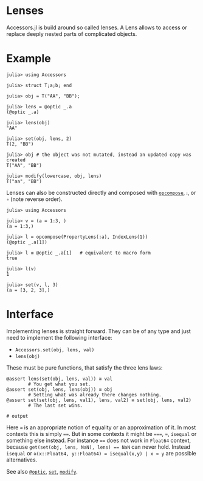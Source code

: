 # Lenses

Accessors.jl is build around so called lenses. A Lens allows to access or replace deeply nested parts of complicated objects.

# Example

```jldoctest
julia> using Accessors

julia> struct T;a;b; end

julia> obj = T("AA", "BB");

julia> lens = @optic _.a
(@optic _.a)

julia> lens(obj)
"AA"

julia> set(obj, lens, 2)
T(2, "BB")

julia> obj # the object was not mutated, instead an updated copy was created
T("AA", "BB")

julia> modify(lowercase, obj, lens)
T("aa", "BB")
```

Lenses can also be constructed directly and composed with [`opcompose`](@ref), `⨟`, or `∘` (note reverse order).

```jldoctest
julia> using Accessors

julia> v = (a = 1:3, )
(a = 1:3,)

julia> l = opcompose(PropertyLens(:a), IndexLens(1))
(@optic _.a[1])

julia> l ≡ @optic _.a[1]   # equivalent to macro form
true

julia> l(v)
1

julia> set(v, l, 3)
(a = [3, 2, 3],)
```

# Interface

Implementing lenses is straight forward. They can be of any type and just need to implement the following interface:
* `Accessors.set(obj, lens, val)`
* `lens(obj)`

These must be pure functions, that satisfy the three lens laws:

```jldoctest; output = false, setup = :(using Accessors; (≅ = (==)); obj = (a="A", b="B"); lens = @optic _.a; val = 2; val1 = 10; val2 = 20)
@assert lens(set(obj, lens, val)) ≅ val
        # You get what you set.
@assert set(obj, lens, lens(obj)) ≅ obj
        # Setting what was already there changes nothing.
@assert set(set(obj, lens, val1), lens, val2) ≅ set(obj, lens, val2)
        # The last set wins.

# output

```
Here `≅` is an appropriate notion of equality or an approximation of it. In most contexts
this is simply `==`. But in some contexts it might be `===`, `≈`, `isequal` or something
else instead. For instance `==` does not work in `Float64` context, because
`get(set(obj, lens, NaN), lens) == NaN` can never hold. Instead `isequal` or
`≅(x::Float64, y::Float64) = isequal(x,y) | x ≈ y` are possible alternatives.

See also [`@optic`](@ref), [`set`](@ref), [`modify`](@ref).

